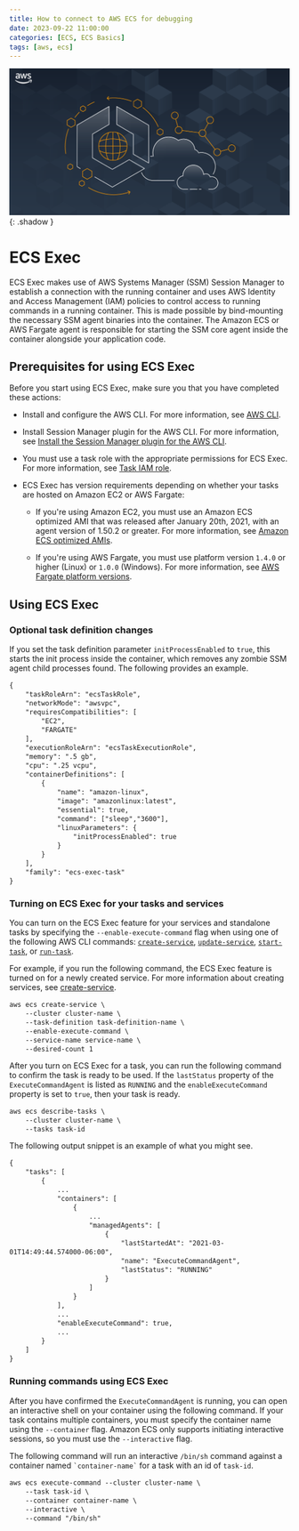 ```yaml
---
title: How to connect to AWS ECS for debugging
date: 2023-09-22 11:00:00
categories: [ECS, ECS Basics]
tags: [aws, ecs]
---
```

<script defer data-domain="senad-d.github.io" src="https://plus.seki.ink/js/script.js"></script>
![](https://github.com/senad-d/senad-d.github.io/blob/main/_media/images/ECS-Anywhere.png?raw=true){: .shadow }

# ECS Exec

ECS Exec makes use of AWS Systems Manager (SSM) Session Manager to establish a connection with the running container and uses AWS Identity and Access Management (IAM) policies to control access to running commands in a running container. This is made possible by bind-mounting the necessary SSM agent binaries into the container. The Amazon ECS or AWS Fargate agent is responsible for starting the SSM core agent inside the container alongside your application code.

## Prerequisites for using ECS Exec

Before you start using ECS Exec, make sure you that you have completed these actions:

-   Install and configure the AWS CLI. For more information, see [AWS CLI](https://docs.aws.amazon.com/cli/latest/userguide/cli-environment.html).
    
-   Install Session Manager plugin for the AWS CLI. For more information, see [Install the Session Manager plugin for the AWS CLI](https://docs.aws.amazon.com/systems-manager/latest/userguide/session-manager-working-with-install-plugin.html).
    
-   You must use a task role with the appropriate permissions for ECS Exec. For more information, see [Task IAM role](https://docs.aws.amazon.com/AmazonECS/latest/developerguide/task-iam-roles.html).
    
-   ECS Exec has version requirements depending on whether your tasks are hosted on Amazon EC2 or AWS Fargate:
    
    -   If you're using Amazon EC2, you must use an Amazon ECS optimized AMI that was released after January 20th, 2021, with an agent version of 1.50.2 or greater. For more information, see [Amazon ECS optimized AMIs](https://docs.aws.amazon.com/AmazonECS/latest/developerguide/ecs-optimized_AMI.html).
        
    -   If you're using AWS Fargate, you must use platform version `1.4.0` or higher (Linux) or `1.0.0` (Windows). For more information, see [AWS Fargate platform versions](https://docs.aws.amazon.com/AmazonECS/latest/developerguide/platform_versions.html).

## Using ECS Exec

### Optional task definition changes

If you set the task definition parameter `initProcessEnabled` to `true`, this starts the init process inside the container, which removes any zombie SSM agent child processes found. The following provides an example.

```shell
{
    "taskRoleArn": "ecsTaskRole",
    "networkMode": "awsvpc",
    "requiresCompatibilities": [
        "EC2",
        "FARGATE"
    ],
    "executionRoleArn": "ecsTaskExecutionRole",
    "memory": ".5 gb",
    "cpu": ".25 vcpu",
    "containerDefinitions": [
        {
            "name": "amazon-linux",
            "image": "amazonlinux:latest",
            "essential": true,
            "command": ["sleep","3600"],
            "linuxParameters": {
                "initProcessEnabled": true
            }
        }
    ],
    "family": "ecs-exec-task"
}
```

### Turning on ECS Exec for your tasks and services

You can turn on the ECS Exec feature for your services and standalone tasks by specifying the `--enable-execute-command` flag when using one of the following AWS CLI commands: [`create-service`](https://docs.aws.amazon.com/cli/latest/reference/ecs/create-service.html), [`update-service`](https://docs.aws.amazon.com/cli/latest/reference/ecs/update-service-console-v2.html), [`start-task`](https://docs.aws.amazon.com/cli/latest/reference/ecs/start-task.html), or [`run-task`](https://docs.aws.amazon.com/cli/latest/reference/ecs/run-task.html).

For example, if you run the following command, the ECS Exec feature is turned on for a newly created service. For more information about creating services, see [create-service](https://docs.aws.amazon.com/cli/latest/reference/ecs/create-service.html).

```shell
aws ecs create-service \
    --cluster cluster-name \
    --task-definition task-definition-name \
    --enable-execute-command \
    --service-name service-name \
    --desired-count 1
```

After you turn on ECS Exec for a task, you can run the following command to confirm the task is ready to be used. If the `lastStatus` property of the `ExecuteCommandAgent` is listed as `RUNNING` and the `enableExecuteCommand` property is set to `true`, then your task is ready.

```shell
aws ecs describe-tasks \
    --cluster cluster-name \
    --tasks task-id
```

The following output snippet is an example of what you might see.

```shell
{
    "tasks": [
        {
            ...
            "containers": [
                {
                    ...
                    "managedAgents": [
                        {
                            "lastStartedAt": "2021-03-01T14:49:44.574000-06:00",
                            "name": "ExecuteCommandAgent",
                            "lastStatus": "RUNNING"
                        }
                    ]
                }
            ],
            ...
            "enableExecuteCommand": true,
            ...
        }
    ]
}
```

### Running commands using ECS Exec

After you have confirmed the `ExecuteCommandAgent` is running, you can open an interactive shell on your container using the following command. If your task contains multiple containers, you must specify the container name using the `--container` flag. Amazon ECS only supports initiating interactive sessions, so you must use the `--interactive` flag.

The following command will run an interactive `/bin/sh` command against a container named `` `container-name` `` for a task with an id of `task-id`.

```shell
aws ecs execute-command --cluster cluster-name \
    --task task-id \
    --container container-name \
    --interactive \
    --command "/bin/sh"
```